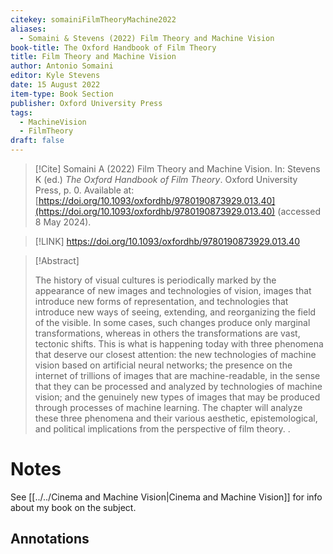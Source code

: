 ```yaml
---
citekey: somainiFilmTheoryMachine2022
aliases:
  - Somaini & Stevens (2022) Film Theory and Machine Vision
book-title: The Oxford Handbook of Film Theory
title: Film Theory and Machine Vision
author: Antonio Somaini
editor: Kyle Stevens
date: 15 August 2022
item-type: Book Section
publisher: Oxford University Press
tags:
  - MachineVision
  - FilmTheory
draft: false
---
```


> [!Cite]
> Somaini A (2022) Film Theory and Machine Vision. In: Stevens K (ed.) _The Oxford Handbook of Film Theory_. Oxford University Press, p. 0. Available at: [https://doi.org/10.1093/oxfordhb/9780190873929.013.40](https://doi.org/10.1093/oxfordhb/9780190873929.013.40) (accessed 8 May 2024).

> [!LINK] 
> https://doi.org/10.1093/oxfordhb/9780190873929.013.40

> [!Abstract]
>
> The history of visual cultures is periodically marked by the appearance of new images and technologies of vision, images that introduce new forms of representation, and technologies that introduce new ways of seeing, extending, and reorganizing the field of the visible. In some cases, such changes produce only marginal transformations, whereas in others the transformations are vast, tectonic shifts. This is what is happening today with three phenomena that deserve our closest attention: the new technologies of machine vision based on artificial neural networks; the presence on the internet of trillions of images that are machine-readable, in the sense that they can be processed and analyzed by technologies of machine vision; and the genuinely new types of images that may be produced through processes of machine learning. The chapter will analyze these three phenomena and their various aesthetic, epistemological, and political implications from the perspective of film theory.
>.
> 
# Notes
See [[../../Cinema and Machine Vision|Cinema and Machine Vision]] for info about my book on the subject.

## Annotations
